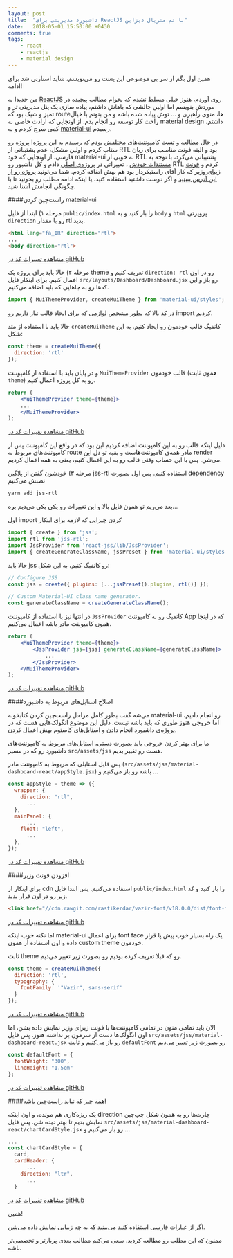 ```yaml
---
layout: post
title:  "داشبورد مدیریتی برای ReactJS با تم متریال دیزاین"
date:   2018-05-01 15:50:00 +0430
comments: true
tags:
    - react
    - reactjs
    - material design
---
```

همین اول بگم از سر بی موضوعی این پست رو می‌نویسم، شاید استارتی شد برای ادامه!

من جدیدا به [ReactJS](https://reactjs.org/) روی آوردم، هنوز خیلی مسلط نشدم که بخوام مطالب پیچیده در موردش بنویسم اما اولین چالشی که باهاش داشتم، پیاده سازی یک پنل مدیریتی تر و تمیز و شیک بود که routeها، منوی راهبری و … توش پیاده شده باشه و من بتونم با خیال راحت کار توسعه رو انجام بدم. از اونجایی که ارادت خاصی به material design داشتم، کمی سرچ کردم و به [material-ui](https://material-ui-next.com) رسیدم.

در حال مطالعه و تست کامپوننت‌های مختلفش بودم که رسیدم به این پروژه! پروژه رو ستاپ کردم و اولین مشکل، عدم پشتیبانی از RTL بود و البته فونت مناسب برای زبان فارسی. از اونجایی که خود material-ui به خوبی از RTL پشتیبانی می‌کرد، با توجه به [مستندات خودش](https://material-ui-next.com/guides/right-to-left/)  ، تغییراتی در [پروژه‌ی اصلی](https://github.com/creativetimofficial/material-dashboard-react) دادم و کل داشبور رو RTL کردم و [فونت زیبای وزیر](https://github.com/rastikerdar/vazir-font) که کار آقای راستیکردار بود هم بهش اضافه کردم. شما می‌تونید [پروژه رو از این آدرس ببینید](https://github.com/moshtaghi/material-dashboard-react-rtl) و اگر دوست داشتید استفاده کنید. یا اینکه ادامه مطلب رو بخونید تا با چگونگی انجامش آشنا شید.

####راست‌چین کردن material-ui

مرحله ۱) ابتدا از فایل `public/index.html` را باز کنید و به `body` و `html` پروپرتی `direction` رو با مقدار rtl بدید.

```html
<html lang="fa_IR" direction="rtl">
...
<body direction="rtl">
```

[مشاهده تغییرات کد در gitHub](https://github.com/moshtaghi/material-dashboard-react-rtl/commit/65895039ac6a58b925f88b943ae7a1bf5ebce3b1#diff-528c3923d718a8860f5d8c05c3931c55)

مرحله ۲) حالا باید برای پروژه یک theme تعریف کنیم و `direction: rtl` رو در اون اعمال کنیم. برای اینکار فایل `src/layouts/Dashboard/Dashboard.jsx` رو باز و این کد‌ها رو به جاهایی که باید اضافه می‌کنیم.

```jsx
import { MuiThemeProvider, createMuiTheme } from 'material-ui/styles';
```

در کد بالا که بطور مشخص لوازمی که برای ایجاد قالب نیاز داریم رو import کردیم.

حالا باید با استفاده از متد `createMuiTheme` کانفیگ قالب خودمون رو ایجاد کنیم. به این شکل:

```jsx
const theme = createMuiTheme({
  direction: 'rtl'
});
```

و در پایان باید با استفاده از کامپوننت `MuiThemeProvider` قالب خودمون (همون ثابت `theme`) رو به کل پروژه اعمال کنیم.

```jsx
return (
	<MuiThemeProvider theme={theme}>
	...
	</MuiThemeProvider>
);
```

[مشاهده تغییرات کد در gitHub](https://github.com/moshtaghi/material-dashboard-react-rtl/commit/3882d49c228834c5463c85cf17e2b51899ff620d#diff-db6c09be1f26362d8e8eab0a45371845)

دلیل اینکه قالب رو به این کامپوننت اضافه کردیم این بود که در واقع این کامپوننت پس از کامپوننت‌های مربوط به route مادر همه‌ی کامپوننت‌هاست و بقیه تو دل این render می‌شن. پس با این حساب وقتی قالب رو به این اعمال کنیم، یعنی به همه اعمال کردیم.

مرحله ۳) خودشون گفتن از پلاگین jss-rtl استفاده کنیم. پس اول بصورت dependency نصبش می‌کنیم

```Bash
yarn add jss-rtl
```

بعد می‌ریم تو همون فایل بالا و این تغییرات رو یکی یکی می‌دیم بره...

اول import کردن چیزایی که لازمه برای اینکار

```jsx
import { create } from 'jss';
import rtl from 'jss-rtl';
import JssProvider from 'react-jss/lib/JssProvider';
import { createGenerateClassName, jssPreset } from 'material-ui/styles';
```

حالا باید jss رو کانفیگ کنیم، به این شکل:

```jsx
// Configure JSS
const jss = create({ plugins: [...jssPreset().plugins, rtl()] });

// Custom Material-UI class name generator.
const generateClassName = createGenerateClassName();
```

در انتها نیز با استفاده از کامپوننت `JssProvider` کانفیگ رو به کامپوننت App که در اینجا همون کامپوننت مادر باشه اعمال می‌کنیم.

```jsx
return (
    <MuiThemeProvider theme={theme}>
        <JssProvider jss={jss} generateClassName={generateClassName}>
            ...
        </JssProvider>
    </MuiThemeProvider>
);
```

[مشاهده تغییرات کد در gitHub](https://github.com/moshtaghi/material-dashboard-react-rtl/commit/6930a89165f674371867c86cef225348ef97b2b8#diff-db6c09be1f26362d8e8eab0a45371845)

####اصلاح استایل‌های مربوط به داشبورد

می‌شه گفت بطور کامل مراحل راست‌چین کردن کتابخونه material-ui رو انجام دادیم، اما خروجی هنوز طوری که باید باشه نیست. دلیل این موضوع انگولک‌هایی هست که در پروژه‌ی داشبورد انجام دادن و استایل‌های کاستوم بهش اعمال کردن.

ما برای بهتر کردن خروجی باید بصورت دستی، استایل‌های مربوط به کامپوننت‌های داشبورد رو که در مسیر `src/assets/jss` هست رو تغییر بدیم.

پس فایل استایلی که مربوط به کامپوننت مادر (`src/assets/jss/material-dashboard-react/appStyle.jsx`) باشه رو باز می‌کنیم و ...

```jsx
const appStyle = theme => ({
  wrapper: {
    direction: "rtl",
      ...
  },
  mainPanel: {
      ...
    float: "left",
      ...
  },
});
```

[مشاهده تغییرات کد در gitHub](https://github.com/moshtaghi/material-dashboard-react-rtl/commit/4768d5166512877eb26c90c207ef1fc264086bf5#diff-3ee9c081bfd380b7245c611eca1a7c13)

####افزودن فونت وزیر

برای اینکار از cdn استفاده می‌کنیم. پس ابتدا فایل `public/index.html` را باز کنید و کد زیر رو در اون قرار بدید.

```html
<link href="//cdn.rawgit.com/rastikerdar/vazir-font/v18.0.0/dist/font-face.css" rel="stylesheet" type="text/css" />
```

[مشاهده تغییرات کد در gitHub](https://github.com/moshtaghi/material-dashboard-react-rtl/commit/9085825b2b60f383d1e4173ca254ff77d4aaf58b#diff-528c3923d718a8860f5d8c05c3931c55)

اما نکته خوب اینکه material-ui برای اعمال font face یک راه بسیار خوب پیش پا قرار داده و اون استفاده از همون custom theme خودمون.

ثابت theme رو که قبلا تعریف کرده بودیم رو بصورت زیر تغییر می‌دیم.

```jsx
const theme = createMuiTheme({
  direction: 'rtl',
  typography: {
    fontFamily: '"Vazir", sans-serif'
  }
});
```

[مشاهده تغییرات کد در gitHub](https://github.com/moshtaghi/material-dashboard-react-rtl/commit/9085825b2b60f383d1e4173ca254ff77d4aaf58b#diff-db6c09be1f26362d8e8eab0a45371845)

الان باید تمامی متون در تمامی کامپوننت‌ها با فونت زیرای وزیر نمایش داده بشن، اما اون انگولک‌ها دست از سرمون بر نداشته هنوز. پس فایل `src/assets/jss/material-dashboard-react.jsx` رو باز می‌کنیم و ثابت `defaultFont` رو بصورت زیر تغییر می‌دیم

```jsx
const defaultFont = {
  fontWeight: "300",
  lineHeight: "1.5em"
};
```

[مشاهده تغییرات کد در gitHub](https://github.com/moshtaghi/material-dashboard-react-rtl/commit/9085825b2b60f383d1e4173ca254ff77d4aaf58b#diff-3c43498b7342c72ed30bfcc6d9b33fa8)

####همه چیز که نباید راست‌چین باشه!

یک ریزه‌کاری هم مونده، و اون اینکه direction چارت‌ها رو به همون شکل چپ‌چین نمایش بدیم تا بهتر دیده شن. پس فایل `src/assets/jss/material-dashboard-react/chartCardStyle.jsx` رو باز می‌کنیم و ...

```jsx
...
const chartCardStyle = {
  card,
  cardHeader: {
      ...
    direction: "ltr",
      ...
  }
```

[مشاهده تغییرات کد در gitHub](https://github.com/moshtaghi/material-dashboard-react-rtl/commit/e87ca566057d1d98353f8d3a7cfeb1bd7da163ca#diff-f0c18de7e6da7e2fbe5e348ad9171a48)

همین!

اگر از عبارات فارسی استفاده کنید می‌بینید که به چه زیبایی نمایش داده می‌شن.

ممنون که این مطلب رو مطالعه کردید. سعی می‌کنم مطالب بعدی پربارتر و تخصصی‌تر باشه.
